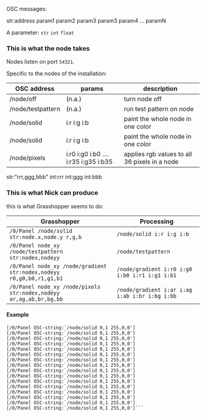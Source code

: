 OSC messages:

str:address param1 param2 param3 param3 param4 ... paramN

A parameter: `str` `int` `float`


### This is what the node takes

Nodes listen on port `54321`.

Specific to the nodes of the installation:

|OSC address|params|description|
|---------|---------|----------|
|/node/off|(n.a.)|turn node off|
|/node/testpattern|(n.a.)|run test pattern on node|
|/node/solid|i:r i:g i:b|paint the whole node in one color|
|/node/solid|i:r i:g i:b|paint the whole node in one color|
|/node/pixels|i:r0 i:g0 i:b0 .... i:r35 i:g35 i:b35 | applies rgb values to all 36 pixels in a node|

str:"rrr,ggg,bbb"
int:rrr int:ggg int:bbb


### This is what Nick can produce


this is what Grasshopper seems to do:

|Grasshopper|Processing|
|---------|---------|
|`/0/Panel /node/solid str:node.x,node.y r,g,b`|`/node/solid i:r i:g i:b`|
|`/0/Panel node_xy /node/testpattern str:nodex,nodeyy`|`/node/testpattern`|
|`/0/Panel node_xy /node/gradient str:nodex,nodeyy r0,g0,b0,r1,g1,b1`|`/node/gradient i:r0 i:g0 i:b0 i:r1 i:g1 i:b1`|
|`/0/Panel node_xy /node/pixels str:nodex,nodeyy ar,ag,ab,br,bg,bb`|`/node/gradient i:ar i:ag i:ab i:br i:bg i:bb`|


#### Example

```
[/0/Panel OSC-string:`/node/solid 0,1 255,0,0']
[/0/Panel OSC-string:`/node/solid 0,1 255,0,0']
[/0/Panel OSC-string:`/node/solid 0,1 255,0,0']
[/0/Panel OSC-string:`/node/solid 0,1 255,0,0']
[/0/Panel OSC-string:`/node/solid 0,1 255,0,0']
[/0/Panel OSC-string:`/node/solid 0,1 255,0,0']
[/0/Panel OSC-string:`/node/solid 0,1 255,0,0']
[/0/Panel OSC-string:`/node/solid 0,1 255,0,0']
[/0/Panel OSC-string:`/node/solid 0,1 255,0,0']
[/0/Panel OSC-string:`/node/solid 0,1 255,0,0']
[/0/Panel OSC-string:`/node/solid 0,1 255,0,0']
[/0/Panel OSC-string:`/node/solid 0,1 255,0,0']
[/0/Panel OSC-string:`/node/solid 0,1 255,0,0']
[/0/Panel OSC-string:`/node/solid 0,1 255,0,0']
[/0/Panel OSC-string:`/node/solid 0,1 255,0,0']
[/0/Panel OSC-string:`/node/solid 0,1 255,0,0']```
